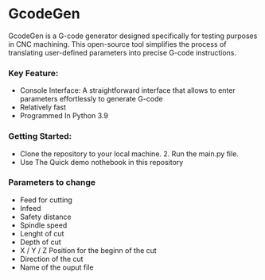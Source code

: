 # GcodeGen

GcodeGen is a G-code generator designed specifically for testing purposes in CNC machining. This open-source tool simplifies the process of translating user-defined parameters into precise G-code instructions.
### Key Feature:

* Console Interface: A straightforward interface that allows to enter parameters effortlessly to generate G-code
* Relatively fast
* Programmed In Python 3.9

### Getting Started:


* Clone the repository to your local machine. 
    2. Run the main.py file.
* Use The Quick demo nothebook in this repository


### Parameters to change

* Feed for cutting
* Infeed
* Safety distance
* Spindle speed 
* Lenght of cut
* Depth of cut
* X / Y / Z Position for the beginn of the cut 
* Direction of the cut
* Name of the ouput file 
